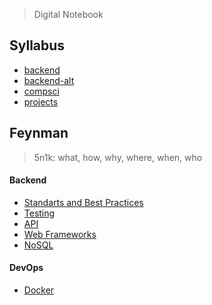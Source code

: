 > Digital Notebook

## Syllabus

- [backend](./syllabus/backend-roadmap.md)
- [backend-alt](./syllabus/backend-alt.md)
- [compsci](./syllabus/compsci-roadmap.md)
- [projects](./syllabus/projects.md)

## Feynman

> 5n1k: what, how, why, where, when, who

#### Backend
- [Standarts and Best Practices](./feynman/backend/standarts-best-practices.md)
- [Testing](./feynman/backend/testing.md)
- [API](./feynman/backend/api.md)
- [Web Frameworks](./feynman/backend/web-framework.md)
- [NoSQL](./feynman/backend/no-sql.md)

#### DevOps
- [Docker](./feynman/devops/docker.md)
